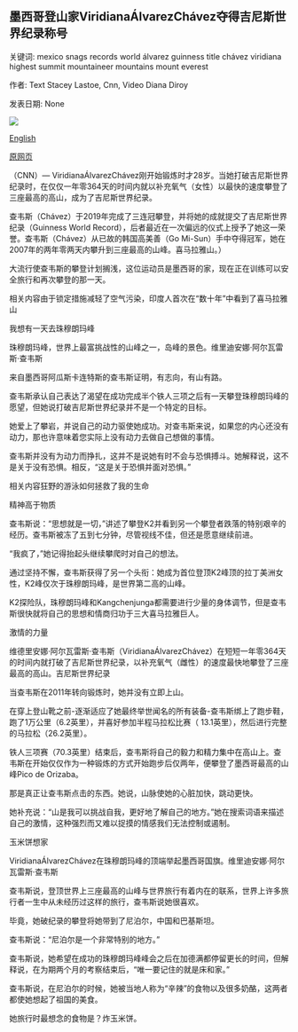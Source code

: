 ## 墨西哥登山家ViridianaÁlvarezChávez夺得吉尼斯世界纪录称号

关键词: mexico snags records world álvarez guinness title chávez viridiana highest summit mountaineer mountains mount everest

作者: Text Stacey Lastoe, Cnn, Video Diana Diroy

发表日期: None

![](https://cdn.cnn.com/cnnnext/dam/assets/200821121145-mountaineer-viridiana-lvarez-chvez-02-super-tease.jpg)

[English](Mountaineer%20Viridiana%20%C3%81lvarez%20Ch%C3%A1vez%20of%20Mexico%20snags%20Guinness%20World%20Records%20title.md)

[原网页](https://edition.cnn.com/travel/article/guinness-world-records-mountaineer-winner-viridiana-lvarez-chvez/index.html)

（CNN）— ViridianaÁlvarezChávez刚开始锻炼时才28岁。当她打破吉尼斯世界纪录时，在仅仅一年零364天的时间内就以补充氧气（女性）以最快的速度攀登了三座最高的高山，成为了吉尼斯世界纪录。

查韦斯（Chávez）于2019年完成了三连冠攀登，并将她的成就提交了吉尼斯世界纪录（Guinness World Record），后者最近在一次偏远的仪式上授予了她这一荣誉。查韦斯（Chávez）从已故的韩国高美善（Go Mi-Sun）手中夺得冠军，她在2007年的两年零两天内攀升到三座最高的山峰。喜马拉雅山。）

大流行使查韦斯的攀登计划搁浅，这位运动员是墨西哥的家，现在正在训练可以安全旅行和再次攀登的那一天。

相关内容由于锁定措施减轻了空气污染，印度人首次在“数十年”中看到了喜马拉雅山

我想有一天去珠穆朗玛峰

珠穆朗玛峰，世界上最富挑战性的山峰之一，岛峰的景色。维里迪安娜·阿尔瓦雷斯·查韦斯

来自墨西哥阿瓜斯卡连特斯的查韦斯证明，有志向，有山有路。

查韦斯承认自己表达了渴望在成功完成半个铁人三项之后有一天攀登珠穆朗玛峰的愿望，但她说打破吉尼斯世界纪录并不是一个特定的目标。

她爱上了攀岩，并说自己的动力驱使她成功。对查韦斯来说，如果您的内心还没有动力，那也许意味着您实际上没有动力去做自己想做的事情。

查韦斯并没有为动力而挣扎，这并不是说她有时不会与恐惧搏斗。她解释说，这不是关于没有恐惧。相反，“这是关于恐惧并面对恐惧。”

相关内容狂野的游泳如何拯救了我的生命

精神高于物质

查韦斯说：“思想就是一切，”讲述了攀登K2并看到另一个攀登者跌落的特别艰辛的经历。查韦斯被冻了五到七分钟，尽管视线不佳，但还是愿意继续前进。

“我疯了，”她记得抬起头继续攀爬时对自己的想法。

通过坚持不懈，查韦斯获得了另一个头衔：她成为首位登顶K2峰顶的拉丁美洲女性，K2峰仅次于珠穆朗玛峰，是世界第二高的山峰。

K2探险队，珠穆朗玛峰和Kangchenjunga都需要进行少量的身体调节，但是查韦斯很快就将自己的思想和情商归功于三大喜马拉雅巨人。

激情的力量

维德里安娜·阿尔瓦雷斯·查韦斯（ViridianaÁlvarezChávez）在短短一年零364天的时间内就打破了吉尼斯世界纪录，以补充氧气（雌性）的速度最快地攀登了三座最高的高山。吉尼斯世界纪录

当查韦斯在2011年转向锻炼时，她并没有立即上山。

在穿上登山靴之前-逐渐适应了她最终举世闻名的所有装备-查韦斯绑上了跑步鞋，跑了1万公里（6.2英里），并喜好参加半程马拉松比赛（ 13.1英里），然后进行完整的马拉松（26.2英里）。

铁人三项赛（70.3英里）结束后，查韦斯将自己的毅力和精力集中在高山上。查韦斯在开始仅仅作为一种锻炼的方式开始跑步后仅两年，便攀登了墨西哥最高的山峰Pico de Orizaba。

那是真正让查韦斯点击的东西。她说，山脉使她的心脏加快，跳动更快。

她补充说：“山是我可以挑战自我，更好地了解自己的地方。”她在搜索词语来描述自己的激情，这种强烈而又难以捉摸的情感我们无法控制或遏制。

玉米饼想家

ViridianaÁlvarezChávez在珠穆朗玛峰的顶端举起墨西哥国旗。维里迪安娜·阿尔瓦雷斯·查韦斯

查韦斯说，登顶世界上三座最高的山峰与世界旅行有着内在的联系，世界上许多旅行者一生中从未经历过这样的旅行，查韦斯说她很喜欢。

毕竟，她破纪录的攀登将她带到了尼泊尔，中国和巴基斯坦。

查韦斯说：“尼泊尔是一个非常特别的地方。”

查韦斯说，她希望在成功的珠穆朗玛峰峰会之后在加德满都停留更长的时间，但解释说，在为期两个月的考察结束后，“唯一要记住的就是床和家。”

查韦斯说，在尼泊尔的时候，她被当地人称为“辛辣”的食物以及很多奶酪，这两者都使她想起了祖国的美食。

她旅行时最想念的食物是？炸玉米饼。
